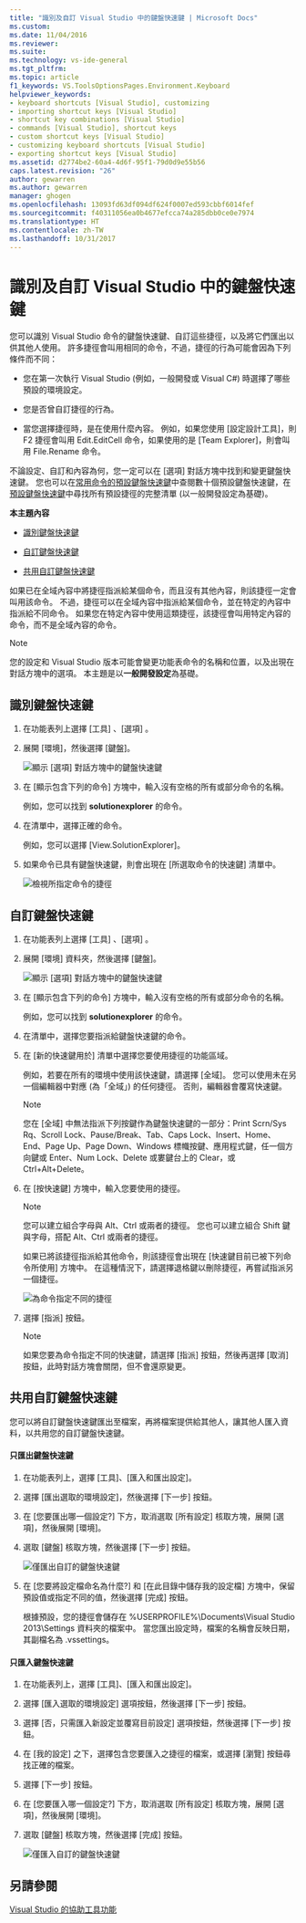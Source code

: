```yaml
---
title: "識別及自訂 Visual Studio 中的鍵盤快速鍵 | Microsoft Docs"
ms.custom: 
ms.date: 11/04/2016
ms.reviewer: 
ms.suite: 
ms.technology: vs-ide-general
ms.tgt_pltfrm: 
ms.topic: article
f1_keywords: VS.ToolsOptionsPages.Environment.Keyboard
helpviewer_keywords:
- keyboard shortcuts [Visual Studio], customizing
- importing shortcut keys [Visual Studio]
- shortcut key combinations [Visual Studio]
- commands [Visual Studio], shortcut keys
- custom shortcut keys [Visual Studio]
- customizing keyboard shortcuts [Visual Studio]
- exporting shortcut keys [Visual Studio]
ms.assetid: d2774be2-60a4-4d6f-95f1-79d0d9e55b56
caps.latest.revision: "26"
author: gewarren
ms.author: gewarren
manager: ghogen
ms.openlocfilehash: 13093fd63df094df624f0007ed593cbbf6014fef
ms.sourcegitcommit: f40311056ea0b4677efcca74a285dbb0ce0e7974
ms.translationtype: HT
ms.contentlocale: zh-TW
ms.lasthandoff: 10/31/2017
---
```

# <a name="identifying-and-customizing-keyboard-shortcuts-in-visual-studio"></a>識別及自訂 Visual Studio 中的鍵盤快速鍵
您可以識別 Visual Studio 命令的鍵盤快速鍵、自訂這些捷徑，以及將它們匯出以供其他人使用。 許多捷徑會叫用相同的命令，不過，捷徑的行為可能會因為下列條件而不同：  
  
-   您在第一次執行 Visual Studio (例如，一般開發或 Visual C#) 時選擇了哪些預設的環境設定。  
  
-   您是否曾自訂捷徑的行為。  
  
-   當您選擇捷徑時，是在使用什麼內容。 例如，如果您使用 [設定設計工具]，則 F2 捷徑會叫用 Edit.EditCell 命令，如果使用的是 [Team Explorer]，則會叫用 File.Rename 命令。  
  
 不論設定、自訂和內容為何，您一定可以在 [選項] 對話方塊中找到和變更鍵盤快速鍵。 您也可以在[常用命令的預設鍵盤快速鍵](../ide/default-keyboard-shortcuts-for-frequently-used-commands-in-visual-studio.md)中查閱數十個預設鍵盤快速鍵，在[預設鍵盤快速鍵](../ide/default-keyboard-shortcuts-in-visual-studio.md)中尋找所有預設捷徑的完整清單 (以一般開發設定為基礎)。  
  
 **本主題內容**  
  
-   [識別鍵盤快速鍵](../ide/identifying-and-customizing-keyboard-shortcuts-in-visual-studio.md#bkmk_identify)  
  
-   [自訂鍵盤快速鍵](../ide/identifying-and-customizing-keyboard-shortcuts-in-visual-studio.md#bkmk_assign)  
  
-   [共用自訂鍵盤快速鍵](../ide/identifying-and-customizing-keyboard-shortcuts-in-visual-studio.md#bkmk_transfer)  
  
 如果已在全域內容中將捷徑指派給某個命令，而且沒有其他內容，則該捷徑一定會叫用該命令。 不過，捷徑可以在全域內容中指派給某個命令，並在特定的內容中指派給不同命令。 如果您在特定內容中使用這類捷徑，該捷徑會叫用特定內容的命令，而不是全域內容的命令。  
  
> [!NOTE]
>  您的設定和 Visual Studio 版本可能會變更功能表命令的名稱和位置，以及出現在對話方塊中的選項。 本主題是以**一般開發設定**為基礎。  
  
##  <a name="bkmk_identify"></a> 識別鍵盤快速鍵  
  
1.  在功能表列上選擇 [工具] 、[選項] 。  
  
2.  展開 [環境]，然後選擇 [鍵盤]。  
  
     ![顯示 [選項] 對話方塊中的鍵盤快速鍵](../ide/media/optionskeyboard.png "OptionsKeyboard")  
  
3.  在 [顯示包含下列的命令] 方塊中，輸入沒有空格的所有或部分命令的名稱。  
  
     例如，您可以找到 **solutionexplorer** 的命令。  
  
4.  在清單中，選擇正確的命令。  
  
     例如，您可以選擇 [View.SolutionExplorer]。  
  
5.  如果命令已具有鍵盤快速鍵，則會出現在 [所選取命令的快速鍵] 清單中。  
  
     ![檢視所指定命令的捷徑](../ide/media/viewshortcut.png "ViewShortcut")  
  
##  <a name="bkmk_assign"></a> 自訂鍵盤快速鍵  
  
1.  在功能表列上選擇 [工具] 、[選項] 。  
  
2.  展開 [環境] 資料夾，然後選擇 [鍵盤]。  
  
     ![顯示 [選項] 對話方塊中的鍵盤快速鍵](../ide/media/optionskeyboard.png "OptionsKeyboard")  
  
3.  在 [顯示包含下列的命令] 方塊中，輸入沒有空格的所有或部分命令的名稱。  
  
     例如，您可以找到 **solutionexplorer** 的命令。  
  
4.  在清單中，選擇您要指派給鍵盤快速鍵的命令。  
  
5.  在 [新的快速鍵用於] 清單中選擇您要使用捷徑的功能區域。  
  
     例如，若要在所有的環境中使用該快速鍵，請選擇 [全域]。 您可以使用未在另一個編輯器中對應 (為「全域」) 的任何捷徑。 否則，編輯器會覆寫快速鍵。  
  
    > [!NOTE]
    >  您在 [全域] 中無法指派下列按鍵作為鍵盤快速鍵的一部分：Print Scrn/Sys Rq、Scroll Lock、Pause/Break、Tab、Caps Lock、Insert、Home、End、Page Up、Page Down、Windows 標幟按鍵、應用程式鍵，任一個方向鍵或 Enter、Num Lock、Delete 或婁鍵台上的 Clear，或 Ctrl+Alt+Delete。  
  
6.  在 [按快速鍵] 方塊中，輸入您要使用的捷徑。  
  
    > [!NOTE]
    >  您可以建立組合字母與 Alt、Ctrl 或兩者的捷徑。 您也可以建立組合 Shift 鍵與字母，搭配 Alt、Ctrl 或兩者的捷徑。  
  
     如果已將該捷徑指派給其他命令，則該捷徑會出現在 [快速鍵目前已被下列命令所使用] 方塊中。 在這種情況下，請選擇退格鍵以刪除捷徑，再嘗試指派另一個捷徑。  
  
     ![為命令指定不同的捷徑](../ide/media/reassignshortcut.png "ReassignShortcut")  
  
7.  選擇 [指派] 按鈕。  
  
    > [!NOTE]
    >  如果您要為命令指定不同的快速鍵，請選擇 [指派] 按鈕，然後再選擇 [取消] 按鈕，此時對話方塊會關閉，但不會還原變更。  
  
##  <a name="bkmk_transfer"></a> 共用自訂鍵盤快速鍵  
 您可以將自訂鍵盤快速鍵匯出至檔案，再將檔案提供給其他人，讓其他人匯入資料，以共用您的自訂鍵盤快速鍵。  
  
#### <a name="to-export-only-keyboard-shortcuts"></a>只匯出鍵盤快速鍵  
  
1.  在功能表列上，選擇 [工具]、[匯入和匯出設定]。  
  
2.  選擇 [匯出選取的環境設定]，然後選擇 [下一步] 按鈕。  
  
3.  在 [您要匯出哪一個設定?] 下方，取消選取 [所有設定] 核取方塊，展開 [選項]，然後展開 [環境]。  
  
4.  選取 [鍵盤] 核取方塊，然後選擇 [下一步] 按鈕。  
  
     ![僅匯出自訂的鍵盤快速鍵](../ide/media/exportshortcuts.png "ExportShortcuts")  
  
5.  在 [您要將設定檔命名為什麼?] 和 [在此目錄中儲存我的設定檔] 方塊中，保留預設值或指定不同的值，然後選擇 [完成] 按鈕。  
  
     根據預設，您的捷徑會儲存在 %USERPROFILE%\Documents\Visual Studio 2013\Settings 資料夾的檔案中。 當您匯出設定時，檔案的名稱會反映日期，其副檔名為 .vssettings。  
  
#### <a name="to-import-only-keyboard-shortcuts"></a>只匯入鍵盤快速鍵  
  
1.  在功能表列上，選擇 [工具]、[匯入和匯出設定]。  
  
2.  選擇 [匯入選取的環境設定] 選項按鈕，然後選擇 [下一步] 按鈕。  
  
3.  選擇 [否，只需匯入新設定並覆寫目前設定] 選項按鈕，然後選擇 [下一步] 按鈕。  
  
4.  在 [我的設定] 之下，選擇包含您要匯入之捷徑的檔案，或選擇 [瀏覽] 按鈕尋找正確的檔案。  
  
5.  選擇 [下一步] 按鈕。  
  
6.  在 [您要匯入哪一個設定?] 下方，取消選取 [所有設定] 核取方塊，展開 [選項]，然後展開 [環境]。  
  
7.  選取 [鍵盤] 核取方塊，然後選擇 [完成] 按鈕。  
  
     ![僅匯入自訂的鍵盤快速鍵](../ide/media/importshortcuts.png "ImportShortcuts")  
  
## <a name="see-also"></a>另請參閱  
 [Visual Studio 的協助工具功能](../ide/reference/accessibility-features-of-visual-studio.md)